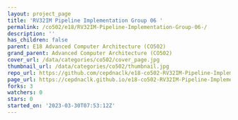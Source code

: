 ```yaml
---
layout: project_page
title: 'RV32IM Pipeline Implementation Group 06 '
permalink: /co502/e18/RV32IM-Pipeline-Implementation-Group-06-/
description: ''
has_children: false
parent: E18 Advanced Computer Architecture (CO502)
grand_parent: Advanced Computer Architecture (CO502)
cover_url: /data/categories/co502/cover_page.jpg
thumbnail_url: /data/categories/co502/thumbnail.jpg
repo_url: https://github.com/cepdnaclk/e18-co502-RV32IM-Pipeline-Implementation-Group-06-
page_url: https://cepdnaclk.github.io/e18-co502-RV32IM-Pipeline-Implementation-Group-06-
forks: 3
watchers: 0
stars: 0
started_on: '2023-03-30T07:53:12Z'
---
```


